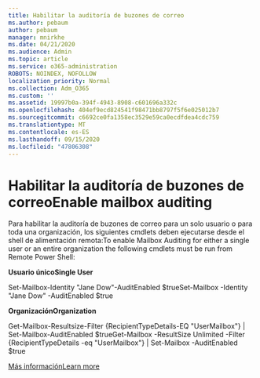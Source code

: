 ```yaml
---
title: Habilitar la auditoría de buzones de correo
ms.author: pebaum
author: pebaum
manager: mnirkhe
ms.date: 04/21/2020
ms.audience: Admin
ms.topic: article
ms.service: o365-administration
ROBOTS: NOINDEX, NOFOLLOW
localization_priority: Normal
ms.collection: Adm_O365
ms.custom: ''
ms.assetid: 19997b0a-394f-4943-8908-c601696a332c
ms.openlocfilehash: 404ef9ecd824541f98471bb8797f5f6e025012b7
ms.sourcegitcommit: c6692ce0fa1358ec3529e59ca0ecdfdea4cdc759
ms.translationtype: MT
ms.contentlocale: es-ES
ms.lasthandoff: 09/15/2020
ms.locfileid: "47806308"
---
```

# <a name="enable-mailbox-auditing"></a><span data-ttu-id="ec2da-102">Habilitar la auditoría de buzones de correo</span><span class="sxs-lookup"><span data-stu-id="ec2da-102">Enable mailbox auditing</span></span>

<span data-ttu-id="ec2da-103">Para habilitar la auditoría de buzones de correo para un solo usuario o para toda una organización, los siguientes cmdlets deben ejecutarse desde el shell de alimentación remota:</span><span class="sxs-lookup"><span data-stu-id="ec2da-103">To enable Mailbox Auditing for either a single user or an entire organization the following cmdlets must be run from Remote Power Shell:</span></span>
  
 <span data-ttu-id="ec2da-104">**Usuario único**</span><span class="sxs-lookup"><span data-stu-id="ec2da-104">**Single User**</span></span>
  
<span data-ttu-id="ec2da-105">Set-Mailbox-Identity "Jane Dow"-AuditEnabled $true</span><span class="sxs-lookup"><span data-stu-id="ec2da-105">Set-Mailbox -Identity "Jane Dow" -AuditEnabled $true</span></span>
  
 <span data-ttu-id="ec2da-106">**Organización**</span><span class="sxs-lookup"><span data-stu-id="ec2da-106">**Organization**</span></span>
  
<span data-ttu-id="ec2da-107">Get-Mailbox-Resultsize-Filter {RecipientTypeDetails-EQ "UserMailbox"} | Set-Mailbox-AuditEnabled $true</span><span class="sxs-lookup"><span data-stu-id="ec2da-107">Get-Mailbox -ResultSize Unlimited -Filter {RecipientTypeDetails -eq "UserMailbox"} | Set-Mailbox -AuditEnabled $true</span></span>
  
[<span data-ttu-id="ec2da-108">Más información</span><span class="sxs-lookup"><span data-stu-id="ec2da-108">Learn more</span></span>](https://docs.microsoft.com/microsoft-365/compliance/enable-mailbox-auditing)
  

